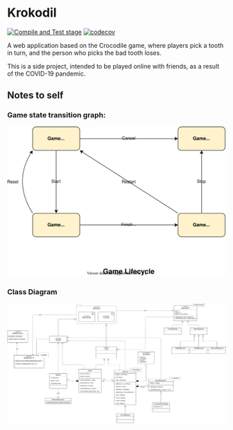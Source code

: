 # Krokodil

[![Compile and Test stage](https://github.com/Adriandmen/krokodil/actions/workflows/workflow.yml/badge.svg?branch=master)](https://github.com/Adriandmen/krokodil/actions/workflows/workflow.yml) [![codecov](https://codecov.io/gh/Adriandmen/krokodil/branch/master/graph/badge.svg?token=8T5PF3SLZC)](https://codecov.io/gh/Adriandmen/krokodil)

A web application based on the Crocodile game,
where players pick a tooth in turn, and the person who picks the bad tooth loses.

This is a side project, intended to be played online with friends, as a result of the COVID-19 pandemic.

## Notes to self

### Game state transition graph:

![Game State Graph](img/Krokodil.svg)

### Class Diagram

![UML Class Diagram](img/UML.png)
